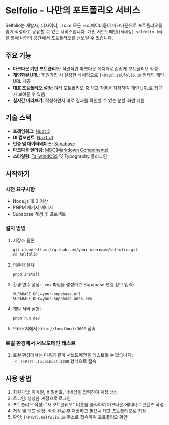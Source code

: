 # Selfolio - 나만의 포트폴리오 서비스

Selfolio는 개발자, 디자이너, 그리고 모든 크리에이터들이 마크다운으로 포트폴리오를 쉽게 작성하고 공유할 수 있는 서비스입니다. 개인 서브도메인(`[닉네임].selfolio.im`)을 통해 나만의 공간에서 포트폴리오를 선보일 수 있습니다.

## 주요 기능

- **마크다운 기반 포트폴리오**: 직관적인 마크다운 에디터로 손쉽게 포트폴리오 작성
- **개인화된 URL**: 회원가입 시 설정한 닉네임으로 `[닉네임].selfolio.im` 형태의 개인 URL 제공
- **대표 포트폴리오 설정**: 여러 포트폴리오 중 대표 작품을 지정하여 개인 URL로 접근 시 보여줄 수 있음
- **실시간 미리보기**: 작성하면서 바로 결과를 확인할 수 있는 분할 화면 지원

## 기술 스택

- **프레임워크**: [Nuxt 3](https://nuxt.com)
- **UI 컴포넌트**: [Nuxt UI](https://ui.nuxt.com)
- **인증 및 데이터베이스**: [Supabase](https://supabase.com)
- **마크다운 렌더링**: [MDC(Markdown Components)](https://content.nuxt.com/components/mdc)
- **스타일링**: [TailwindCSS](https://tailwindcss.com) 및 Typography 플러그인

## 시작하기

### 사전 요구사항

- Node.js 18.0 이상
- PNPM 패키지 매니저
- Supabase 계정 및 프로젝트

### 설치 방법

1. 저장소 클론:
   ```bash
   git clone https://github.com/your-username/selfolio.git
   cd selfolio
   ```

2. 의존성 설치:
   ```bash
   pnpm install
   ```

3. 환경 변수 설정:
   `.env` 파일을 생성하고 Supabase 연결 정보 입력:
   ```
   SUPABASE_URL=your-supabase-url
   SUPABASE_KEY=your-supabase-anon-key
   ```

4. 개발 서버 실행:
   ```bash
   pnpm run dev
   ```

5. 브라우저에서 `http://localhost:3000` 접속

### 로컬 환경에서 서브도메인 테스트

1. 로컬 환경에서는 다음과 같이 서브도메인을 테스트할 수 있습니다:
   - `[닉네임].localhost:3000` 형식으로 접속

## 사용 방법

1. 회원가입: 이메일, 비밀번호, 닉네임을 입력하여 계정 생성
2. 로그인: 생성한 계정으로 로그인
3. 포트폴리오 작성: "새 포트폴리오" 버튼을 클릭하여 마크다운 에디터로 콘텐츠 작성
4. 저장 및 대표 설정: 작성 완료 후 저장하고 필요시 대표 포트폴리오로 지정
5. 확인: `[닉네임].selfolio.im` 주소로 접속하여 포트폴리오 확인
